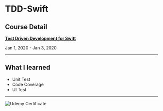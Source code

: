 # TDD-Swift

## Course Detail

[**Test Driven Development for Swift**](https://www.udemy.com/course/tdd-swift/)

Jan 1, 2020 - Jan 3, 2020

---

## What I learned

- Unit Test
- Code Coverage
- UI Test

---

![Udemy Certificate](https://user-images.githubusercontent.com/41736472/103462650-07f06800-4d6a-11eb-82ad-f25484c121af.jpg)
